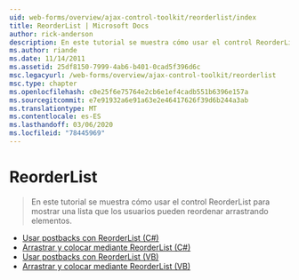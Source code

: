 ```yaml
---
uid: web-forms/overview/ajax-control-toolkit/reorderlist/index
title: ReorderList | Microsoft Docs
author: rick-anderson
description: En este tutorial se muestra cómo usar el control ReorderList para mostrar una lista que los usuarios pueden reordenar arrastrando elementos.
ms.author: riande
ms.date: 11/14/2011
ms.assetid: 25df8150-7999-4ab6-b401-0cad5f396d6c
msc.legacyurl: /web-forms/overview/ajax-control-toolkit/reorderlist
msc.type: chapter
ms.openlocfilehash: c0e25f6e75764e2cb6e1ef4cadb551b6396e157a
ms.sourcegitcommit: e7e91932a6e91a63e2e46417626f39d6b244a3ab
ms.translationtype: MT
ms.contentlocale: es-ES
ms.lasthandoff: 03/06/2020
ms.locfileid: "78445969"
---
```

# <a name="reorderlist"></a>ReorderList

> En este tutorial se muestra cómo usar el control ReorderList para mostrar una lista que los usuarios pueden reordenar arrastrando elementos.

- [Usar postbacks con ReorderList (C#)](using-postbacks-with-reorderlist-cs.md)
- [Arrastrar y colocar mediante ReorderList (C#)](drag-and-drop-via-reorderlist-cs.md)
- [Usar postbacks con ReorderList (VB)](using-postbacks-with-reorderlist-vb.md)
- [Arrastrar y colocar mediante ReorderList (VB)](drag-and-drop-via-reorderlist-vb.md)
